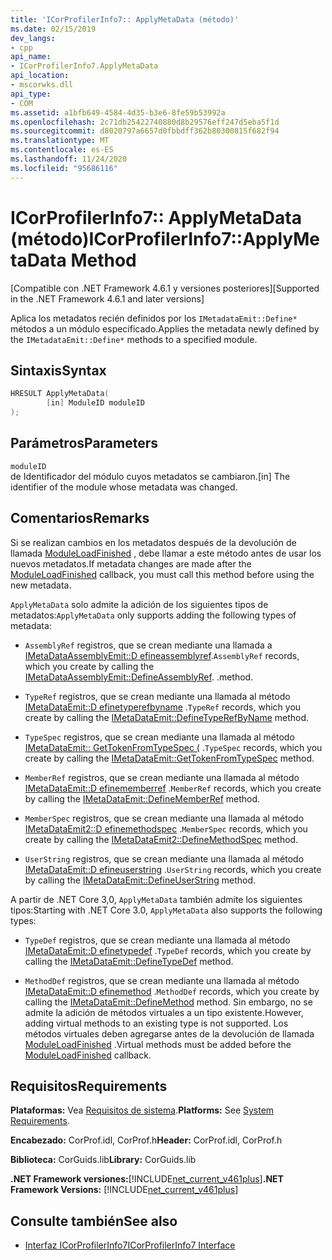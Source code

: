 ```yaml
---
title: 'ICorProfilerInfo7:: ApplyMetaData (método)'
ms.date: 02/15/2019
dev_langs:
- cpp
api_name:
- ICorProfilerInfo7.ApplyMetaData
api_location:
- mscorwks.dll
api_type:
- COM
ms.assetid: a1bfb649-4584-4d35-b3e6-8fe59b53992a
ms.openlocfilehash: 2c71db25422740880d8b29576eff247d5eba5f1d
ms.sourcegitcommit: d8020797a6657d0fbbdff362b80300815f682f94
ms.translationtype: MT
ms.contentlocale: es-ES
ms.lasthandoff: 11/24/2020
ms.locfileid: "95686116"
---
```

# <a name="icorprofilerinfo7applymetadata-method"></a><span data-ttu-id="f0cc5-102">ICorProfilerInfo7:: ApplyMetaData (método)</span><span class="sxs-lookup"><span data-stu-id="f0cc5-102">ICorProfilerInfo7::ApplyMetaData Method</span></span>

<span data-ttu-id="f0cc5-103">[Compatible con .NET Framework 4.6.1 y versiones posteriores]</span><span class="sxs-lookup"><span data-stu-id="f0cc5-103">[Supported in the .NET Framework 4.6.1 and later versions]</span></span>  
  
 <span data-ttu-id="f0cc5-104">Aplica los metadatos recién definidos por los `IMetadataEmit::Define*` métodos a un módulo especificado.</span><span class="sxs-lookup"><span data-stu-id="f0cc5-104">Applies the metadata newly defined by the `IMetadataEmit::Define*` methods to a specified module.</span></span>  
  
## <a name="syntax"></a><span data-ttu-id="f0cc5-105">Sintaxis</span><span class="sxs-lookup"><span data-stu-id="f0cc5-105">Syntax</span></span>  
  
```cpp
HRESULT ApplyMetaData(  
        [in] ModuleID moduleID  
);  
```  
  
## <a name="parameters"></a><span data-ttu-id="f0cc5-106">Parámetros</span><span class="sxs-lookup"><span data-stu-id="f0cc5-106">Parameters</span></span>  

 `moduleID`  
 <span data-ttu-id="f0cc5-107">de Identificador del módulo cuyos metadatos se cambiaron.</span><span class="sxs-lookup"><span data-stu-id="f0cc5-107">[in] The identifier of the module whose metadata was changed.</span></span>  
  
## <a name="remarks"></a><span data-ttu-id="f0cc5-108">Comentarios</span><span class="sxs-lookup"><span data-stu-id="f0cc5-108">Remarks</span></span>  

 <span data-ttu-id="f0cc5-109">Si se realizan cambios en los metadatos después de la devolución de llamada [ModuleLoadFinished](icorprofilercallback-moduleloadfinished-method.md) , debe llamar a este método antes de usar los nuevos metadatos.</span><span class="sxs-lookup"><span data-stu-id="f0cc5-109">If metadata changes are made after the [ModuleLoadFinished](icorprofilercallback-moduleloadfinished-method.md) callback, you must call this method before using the new metadata.</span></span>  
  
 <span data-ttu-id="f0cc5-110">`ApplyMetaData` solo admite la adición de los siguientes tipos de metadatos:</span><span class="sxs-lookup"><span data-stu-id="f0cc5-110">`ApplyMetaData` only supports adding the following types of metadata:</span></span>  
  
- <span data-ttu-id="f0cc5-111">`AssemblyRef` registros, que se crean mediante una llamada a [IMetaDataAssemblyEmit::D efineassemblyref](../metadata/imetadataassemblyemit-defineassemblyref-method.md).</span><span class="sxs-lookup"><span data-stu-id="f0cc5-111">`AssemblyRef` records, which you create by calling the [IMetaDataAssemblyEmit::DefineAssemblyRef](../metadata/imetadataassemblyemit-defineassemblyref-method.md).</span></span> <span data-ttu-id="f0cc5-112">.</span><span class="sxs-lookup"><span data-stu-id="f0cc5-112">method.</span></span>  
  
- <span data-ttu-id="f0cc5-113">`TypeRef` registros, que se crean mediante una llamada al método [IMetaDataEmit::D efinetyperefbyname](../metadata/imetadataemit-definetyperefbyname-method.md) .</span><span class="sxs-lookup"><span data-stu-id="f0cc5-113">`TypeRef` records, which you create by calling the [IMetaDataEmit::DefineTypeRefByName](../metadata/imetadataemit-definetyperefbyname-method.md) method.</span></span>  
  
- <span data-ttu-id="f0cc5-114">`TypeSpec` registros, que se crean mediante una llamada al método [IMetaDataEmit:: GetTokenFromTypeSpec (](../metadata/imetadataemit-gettokenfromtypespec-method.md) .</span><span class="sxs-lookup"><span data-stu-id="f0cc5-114">`TypeSpec` records, which you create by calling the [IMetaDataEmit::GetTokenFromTypeSpec](../metadata/imetadataemit-gettokenfromtypespec-method.md) method.</span></span>  
  
- <span data-ttu-id="f0cc5-115">`MemberRef` registros, que se crean mediante una llamada al método [IMetaDataEmit::D efinememberref](../metadata/imetadataemit-definememberref-method.md) .</span><span class="sxs-lookup"><span data-stu-id="f0cc5-115">`MemberRef` records, which you create by calling the [IMetaDataEmit::DefineMemberRef](../metadata/imetadataemit-definememberref-method.md) method.</span></span>  
  
- <span data-ttu-id="f0cc5-116">`MemberSpec` registros, que se crean mediante una llamada al método [IMetaDataEmit2::D efinemethodspec](../metadata/imetadataemit2-definemethodspec-method.md) .</span><span class="sxs-lookup"><span data-stu-id="f0cc5-116">`MemberSpec` records, which you create by calling the [IMetaDataEmit2::DefineMethodSpec](../metadata/imetadataemit2-definemethodspec-method.md) method.</span></span>  
  
- <span data-ttu-id="f0cc5-117">`UserString` registros, que se crean mediante una llamada al método [IMetaDataEmit::D efineuserstring](../metadata/imetadataemit-defineuserstring-method.md) .</span><span class="sxs-lookup"><span data-stu-id="f0cc5-117">`UserString` records, which you create by calling the [IMetaDataEmit::DefineUserString](../metadata/imetadataemit-defineuserstring-method.md) method.</span></span>  

<span data-ttu-id="f0cc5-118">A partir de .NET Core 3,0, `ApplyMetaData` también admite los siguientes tipos:</span><span class="sxs-lookup"><span data-stu-id="f0cc5-118">Starting with .NET Core 3.0, `ApplyMetaData` also supports the following types:</span></span>

- <span data-ttu-id="f0cc5-119">`TypeDef` registros, que se crean mediante una llamada al método [IMetaDataEmit::D efinetypedef](../metadata/imetadataemit-definetypedef-method.md) .</span><span class="sxs-lookup"><span data-stu-id="f0cc5-119">`TypeDef` records, which you create by calling the [IMetaDataEmit::DefineTypeDef](../metadata/imetadataemit-definetypedef-method.md) method.</span></span>

- <span data-ttu-id="f0cc5-120">`MethodDef` registros, que se crean mediante una llamada al método [IMetaDataEmit::D efinemethod](../metadata/imetadataemit-definemethod-method.md) .</span><span class="sxs-lookup"><span data-stu-id="f0cc5-120">`MethodDef` records, which you create by calling the [IMetaDataEmit::DefineMethod](../metadata/imetadataemit-definemethod-method.md) method.</span></span> <span data-ttu-id="f0cc5-121">Sin embargo, no se admite la adición de métodos virtuales a un tipo existente.</span><span class="sxs-lookup"><span data-stu-id="f0cc5-121">However, adding virtual methods to an existing type is not supported.</span></span> <span data-ttu-id="f0cc5-122">Los métodos virtuales deben agregarse antes de la devolución de llamada [ModuleLoadFinished](icorprofilercallback-moduleloadfinished-method.md) .</span><span class="sxs-lookup"><span data-stu-id="f0cc5-122">Virtual methods must be added before the [ModuleLoadFinished](icorprofilercallback-moduleloadfinished-method.md) callback.</span></span>

## <a name="requirements"></a><span data-ttu-id="f0cc5-123">Requisitos</span><span class="sxs-lookup"><span data-stu-id="f0cc5-123">Requirements</span></span>  

 <span data-ttu-id="f0cc5-124">**Plataformas:** Vea [Requisitos de sistema](../../get-started/system-requirements.md).</span><span class="sxs-lookup"><span data-stu-id="f0cc5-124">**Platforms:** See [System Requirements](../../get-started/system-requirements.md).</span></span>  
  
 <span data-ttu-id="f0cc5-125">**Encabezado:** CorProf.idl, CorProf.h</span><span class="sxs-lookup"><span data-stu-id="f0cc5-125">**Header:** CorProf.idl, CorProf.h</span></span>  
  
 <span data-ttu-id="f0cc5-126">**Biblioteca:** CorGuids.lib</span><span class="sxs-lookup"><span data-stu-id="f0cc5-126">**Library:** CorGuids.lib</span></span>  
  
 <span data-ttu-id="f0cc5-127">**.NET Framework versiones:**[!INCLUDE[net_current_v461plus](../../../../includes/net-current-v461plus-md.md)]</span><span class="sxs-lookup"><span data-stu-id="f0cc5-127">**.NET Framework Versions:** [!INCLUDE[net_current_v461plus](../../../../includes/net-current-v461plus-md.md)]</span></span>  
  
## <a name="see-also"></a><span data-ttu-id="f0cc5-128">Consulte también</span><span class="sxs-lookup"><span data-stu-id="f0cc5-128">See also</span></span>

- [<span data-ttu-id="f0cc5-129">Interfaz ICorProfilerInfo7</span><span class="sxs-lookup"><span data-stu-id="f0cc5-129">ICorProfilerInfo7 Interface</span></span>](icorprofilerinfo7-interface.md)
